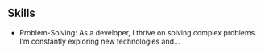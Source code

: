 ## Skills
- Problem-Solving: As a developer, I thrive on solving complex problems. I’m constantly exploring new technologies and...
